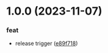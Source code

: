 # 1.0.0 (2023-11-07)


### feat

* release trigger ([e89f718](https://github.com/taskworld/strapi-plugin-github-action-dispatch/commit/e89f718f99dbd2ffa00b9a37554b25fbbc664122))
